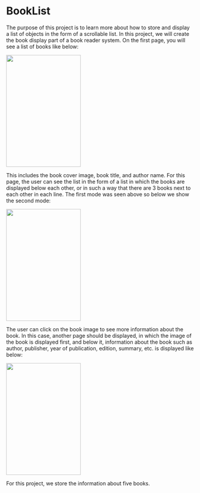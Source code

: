# BookList
The purpose of this project is to learn more about how to store and display a list of objects in the form of a scrollable list. In this project, we will create the book display part of a book reader system. On the first page, you will see a list of books like below:

 <img src="https://github.com/MahdiTheGreat/BookList/assets/47212121/57503280-e667-4020-bed8-a2655b534e33" width="200" height="300"> 

This includes the book cover image, book title, and author name. For this page, the user can see the list in the form of a list in which the books are displayed below each other, or in such a way that there are 3 books next to each other in each line. The first mode was seen above so below we show the second mode:

 <img src="https://github.com/MahdiTheGreat/BookList/assets/47212121/851e3a84-b34b-4886-b270-4cd8a6f8184f" width="200" height="300"> 

The user can click on the book image to see more information about the book. In this case, another page should be displayed, in which the image of the book is displayed first, and below it, information about the book such as author, publisher, year of publication, edition, summary, etc. is displayed like below:

<img src="https://github.com/MahdiTheGreat/BookList/assets/47212121/f4a69711-e676-4086-9830-8d38675f363d" width="200" height="300"> 

For this project, we store the information about five books.


